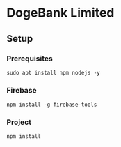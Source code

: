 # DogeBank Limited


## Setup
### Prerequisites
```
sudo apt install npm nodejs -y
```

### Firebase
```
npm install -g firebase-tools
```

### Project
```
npm install
```
